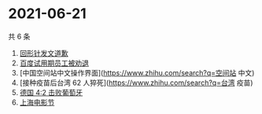 # 2021-06-21

共 6 条

<!-- BEGIN -->
<!-- 最后更新时间 Mon Jun 21 2021 10:00:16 GMT+0800 (China Standard Time) -->

1. [回形针发文道歉](https://www.zhihu.com/search?q=回形针道歉)
2. [百度试用期员工被劝退](https://www.zhihu.com/search?q=百度员工被劝退)
3. [中国空间站中文操作界面](https://www.zhihu.com/search?q=空间站 中文)
4. [接种疫苗后台湾 62 人猝死](https://www.zhihu.com/search?q=台湾 疫苗)
5. [德国 4:2 击败葡萄牙](https://www.zhihu.com/search?q=德国队)
6. [上海电影节](https://www.zhihu.com/search?q=上海电影节)

<!-- END -->
